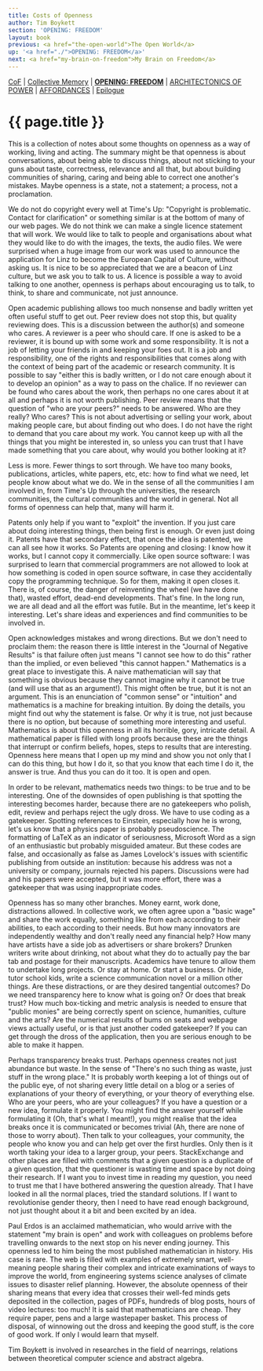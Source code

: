 ```yaml
---
title: Costs of Openness
author: Tim Boykett
section: 'OPENING: FREEDOM'
layout: book
previous: <a href="the-open-world">The Open World</a>
up: '<a href="./">OPENING: FREEDOM</a>'
next: <a href="my-brain-on-freedom">My Brain on Freedom</a>
---
```


[CoF][c0] | [Collective Memory][c1] | __[OPENING: FREEDOM][c2]__ | [ARCHITECTONICS OF POWER][c3] | [AFFORDANCES][c4] | [Epilogue][c5]

[c0]: /book "Cost of Freedom"
[c1]: /book/collective-memory
[c2]: /book/opening:freedom
[c3]: /book/architectonics-of-power
[c4]: /book/affordances
[c5]: /book/epilogue

# {{ page.title }}

This is a collection of notes about some thoughts on openness as a way of
working, living and acting. The summary might be that openness is about
conversations, about being able to discuss things, about not sticking to your
guns about taste, correctness, relevance and all that, but about building
communities of sharing, caring and being able to correct one another's
mistakes. Maybe openness is a state, not a statement; a process, not a
proclamation.

We do not do copyright every well at Time's Up: "Copyright is problematic.
Contact for clarification" or something similar is at the bottom of many of our
web pages. We do not think we can make a single licence statement that will
work. We would like to talk to people and organisations about what they would
like to do with the images, the texts, the audio files. We were surprised when
a huge image from our work was used to announce the application for Linz to
become the European Capital of Culture, without asking us. It is nice to be so
appreciated that we are a beacon of Linz culture, but we ask you to talk to us.
A licence is possible a way to avoid talking to one another, openness is
perhaps about encouraging us to talk, to think, to share and communicate, not
just announce.

Open academic publishing allows too much nonsense and badly written yet often
useful stuff to get out. Peer review does not stop this, but quality reviewing
does. This is a discussion between the author(s) and someone who cares. A
reviewer is a peer who should care. If one is asked to be a reviewer, it is
bound up with some work and some responsibility. It is not a job of letting
your friends in and keeping your foes out. It is a job and responsibility, one
of the rights and responsibilities that comes along with the context of being
part of the academic or research community. It is possible to say "either this
is badly written, or I do not care enough about it to develop an opinion" as a
way to pass on the chalice. If no reviewer can be found who cares about the
work, then perhaps no one cares about it at all and perhaps it is not worth
publishing. Peer review means that the question of "who are your peers?" needs
to be answered. Who are they really? Who cares? This is not about advertising
or selling your work, about making people care, but about finding out who does.
I do not have the right to demand that you care about my work. You cannot keep
up with all the things that you might be interested in, so unless you can trust
that I have made something that you care about, why would you bother looking at
it?

Less is more. Fewer things to sort through. We have too many books,
publications, articles, white papers, etc, etc: how to find what we need, let
people know about what we do. We in the sense of all the communities I am
involved in, from Time's Up through the universities, the research communities,
the cultural communities and the world in general. Not all forms of openness
can help that, many will harm it.

Patents only help if you want to "exploit" the invention. If you just care
about doing interesting things, then being first is enough. Or even just doing
it. Patents have that secondary effect, that once the idea is patented, we can
all see how it works. So Patents are opening and closing: I know how it works,
but I cannot copy it commercially. Like open source software: I was surprised
to learn that commercial programmers are not allowed to look at how something
is coded in open source software, in case they accidentally copy the
programming technique. So for them, making it open closes it. There is, of
course, the danger of reinventing the wheel (we have done that), wasted effort,
dead-end developments. That's fine. In the long run, we are all dead and all
the effort was futile. But in the meantime, let's keep it interesting. Let's
share ideas and experiences and find communities to be involved in.

Open acknowledges mistakes and wrong directions. But we don't need to proclaim
them: the reason there is little interest in the "Journal of Negative Results"
is that failure often just means "I cannot see how to do this" rather than the
implied, or even believed "this cannot happen." Mathematics is a great place to
investigate this. A naive mathematician will say that something is obvious
because they cannot imagine why it cannot be true (and will use that as an
argument!). This might often be true, but it is not an argument. This is an
enunciation of "common sense" or "intuition" and mathematics is a machine for
breaking intuition. By doing the details, you might find out why the statement
is false. Or why it is true, not just because there is no option, but because
of something more interesting and useful. Mathematics is about this openness in
all its horrible, gory, intricate detail. A mathematical paper is filled with
long proofs because these are the things that interrupt or confirm beliefs,
hopes, steps to results that are interesting. Openness here means that I open
up my mind and show you not only that I can do this thing, but how I do it, so
that you know that each time I do it, the answer is true. And thus you can do
it too. It is open and open.

In order to be relevant, mathematics needs two things: to be true and to be
interesting. One of the downsides of open publishing is that spotting the
interesting becomes harder, because there are no gatekeepers who polish, edit,
review and perhaps reject the ugly dross. We have to use coding as a
gatekeeper. Spotting references to Einstein, especially how he is wrong, let's
us know that a physics paper is probably pseudoscience. The formatting of LaTeX
as an indicator of seriousness, Microsoft Word as a sign of an enthusiastic but
probably misguided amateur. But these codes are false, and occasionally as
false as James Lovelock's issues with scientific publishing from outside an
institution: because his address was not a university or company, journals
rejected his papers. Discussions were had and his papers were accepted, but it
was more effort, there was a gatekeeper that was using inappropriate codes.

Openness has so many other branches. Money earnt, work done, distractions
allowed. In collective work, we often agree upon a "basic wage" and share the
work equally, something like from each according to their abilities, to each
according to their needs. But how many innovators are independently wealthy and
don't really need any financial help? How many have artists have a side job as
advertisers or share brokers? Drunken writers write about drinking, not about
what they do to actually pay the bar tab and postage for their manuscripts.
Academics have tenure to allow them to undertake long projects. Or stay at
home. Or start a business. Or hide, tutor school kids, write a science
communication novel or a million other things. Are these distractions, or are
they desired tangential outcomes? Do we need transparency here to know what is
going on? Or does that break trust? How much box-ticking and metric analysis is
needed to ensure that "public monies" are being correctly spent on science,
humanities, culture and the arts? Are the numerical results of bums on seats
and webpage views actually useful, or is that just another coded gatekeeper? If
you can get through the dross of the application, then you are serious enough
to be able to make it happen.

Perhaps transparency breaks trust. Perhaps openness creates not just abundance
but waste. In the sense of "There's no such thing as waste, just stuff in the
wrong place." It is probably worth keeping a lot of things out of the public
eye, of not sharing every little detail on a blog or a series of explanations
of your theory of everything, or your theory of everything else. Who are your
peers, who are your colleagues? If you have a question or a new idea, formulate
it properly. You might find the answer yourself while formulating it (Oh,
that's what I meant!), you might realise that the idea breaks once it is
communicated or becomes trivial (Ah, there are none of those to worry about).
Then talk to your colleagues, your community, the people who know you and can
help get over the first hurdles. Only then is it worth taking your idea to a
larger group, your peers. StackExchange and other places are filled with
comments that a given question is a duplicate of a given question, that the
questioner is wasting time and space by not doing their research. If I want you
to invest time in reading my question, you need to trust me that I have
bothered answering the question already. That I have looked in all the normal
places, tried the standard solutions. If I want to revolutionise gender theory,
then I need to have read enough background, not just thought about it a bit and
been excited by an idea.

Paul Erdos is an acclaimed mathematician, who would arrive with the statement
"my brain is open" and work with colleagues on problems before travelling
onwards to the next stop on his never ending journey. This openness led to him
being the most published mathematician in history. His case is rare. The web is
filled with examples of extremely smart, well-meaning people sharing their
complex and intricate examinations of ways to improve the world, from
engineering systems science analyses of climate issues to disaster relief
planning. However, the absolute openness of their sharing means that every idea
that crosses their well-fed minds gets deposited in the collection, pages of
PDFs, hundreds of blog posts, hours of video lectures: too much! It is said
that mathematicians are cheap. They require paper, pens and a large wastepaper
basket. This process of disposal, of winnowing out the dross and keeping the
good stuff, is the core of good work. If only I would learn that myself.

<p class="author bio">Tim Boykett is involved in researches in the field of
nearrings, relations between theoretical computer science and abstract
algebra.</p>
